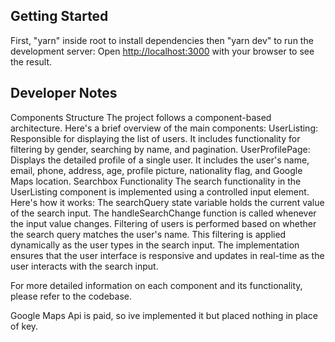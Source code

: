 ## Getting Started
First, "yarn" inside root to install dependencies then "yarn dev" to run the development server:
Open [http://localhost:3000](http://localhost:3000) with your browser to see the result.

## Developer Notes
Components Structure
The project follows a component-based architecture. Here's a brief overview of the main components:
UserListing: Responsible for displaying the list of users. It includes functionality for filtering by gender, searching by name, and pagination.
UserProfilePage: Displays the detailed profile of a single user. It includes the user's name, email, phone, address, age, profile picture, nationality flag, and Google Maps location.
Searchbox Functionality
The search functionality in the UserListing component is implemented using a controlled input element. Here's how it works:
The searchQuery state variable holds the current value of the search input.
The handleSearchChange function is called whenever the input value changes.
Filtering of users is performed based on whether the search query matches the user's name. This filtering is applied dynamically as the user types in the search input.
The implementation ensures that the user interface is responsive and updates in real-time as the user interacts with the search input.

For more detailed information on each component and its functionality, please refer to the codebase.



Google Maps Api is paid, so ive implemented it but placed nothing in place of key.
